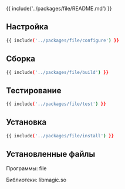 {{ include('../packages/file/README.md') }}

## Настройка

```bash 
{{ include('../packages/file/configure') }}
```

## Сборка

```bash 
{{ include('../packages/file/build') }}
```

## Тестирование

```bash 
{{ include('../packages/file/test') }}
```

## Установка

```bash 
{{ include('../packages/file/install') }}
```

## Установленные файлы

Программы: file

Библиотеки: libmagic.so


